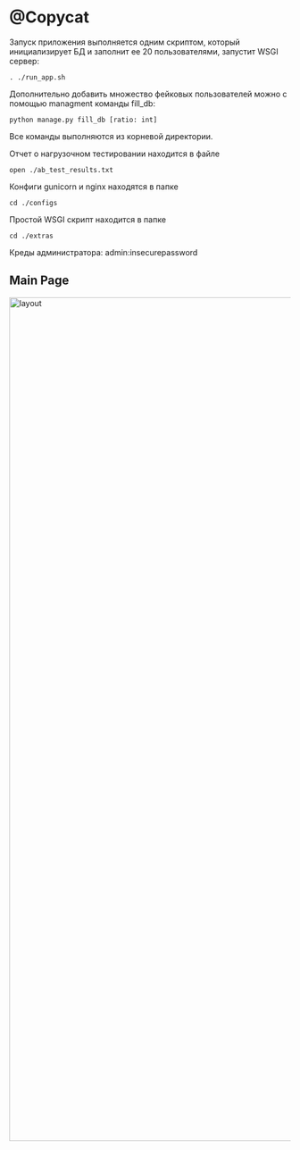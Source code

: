 <h1>@Copycat</h1>

Запуск приложения выполняется одним скриптом, который инициализирует БД и заполнит ее 20 пользователями, запустит WSGI сервер:
```
. ./run_app.sh
```
Дополнительно добавить множество фейковых пользователей можно с помощью managment команды fill_db:
```
python manage.py fill_db [ratio: int]
```
Все команды выполняются из корневой директории.

Отчет о нагрузочном тестировании находится в файле 
```
open ./ab_test_results.txt
```
Конфиги gunicorn и nginx находятся в папке
```
cd ./configs
```
Простой WSGI скрипт находится в папке
```
cd ./extras
```
Креды администратора: admin:insecurepassword

<h2>Main Page</h2>
<img width="1512" alt="layout" src="https://github.com/roflanpotsan/copycat/assets/91660065/7fd27b6c-7fdf-42a6-8d21-38002fd1d8f2">
